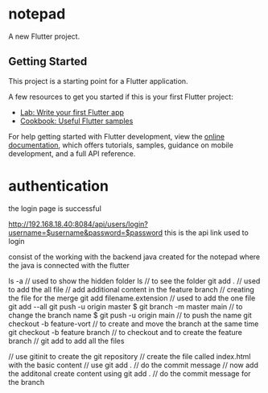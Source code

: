 # notepad

A new Flutter project.

## Getting Started

This project is a starting point for a Flutter application.

A few resources to get you started if this is your first Flutter project:

- [Lab: Write your first Flutter app](https://docs.flutter.dev/get-started/codelab)
- [Cookbook: Useful Flutter samples](https://docs.flutter.dev/cookbook)

For help getting started with Flutter development, view the
[online documentation](https://docs.flutter.dev/), which offers tutorials,
samples, guidance on mobile development, and a full API reference.

# authentication
 the login page is successful

 http://192.168.18.40:8084/api/users/login?username=$username&password=$password  this is the api link used to login

 consist of the working with the backend java created for the notepad
 where the java is connected with the flutter

ls -a // used to show the hidden folder
ls // to see the folder
git add . // used to add the all file
// add additional content in the feature branch
// creating the file for the merge
git add filename.extension // used to add the one file
git add --all 
git push -u origin master
$ git branch -m master main // to change the branch name
$ git push -u origin main // to push the name
git checkout -b feature-vort  // to create and move the branch at the same time
git checkout -b feature branch // to checkout and to create the feature branch
// git add to add all the files

// use gitinit to create the git repository
// create the file called index.html with the basic content
// use git add .
// do the commit message
// now add the additonal create content using git add .
// do the commit message for the branch

